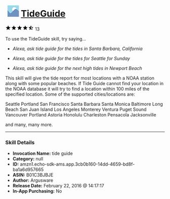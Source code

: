 # &nbsp;<img src="skill_icon" alt="TideGuide icon" width="36"> [TideGuide](http://alexa.amazon.com/#skills/amzn1.echo-sdk-ams.app.3cb0b160-14dd-4659-bd8f-ba1a6d957665)
![4.4 stars](../../images/ic_star_black_18dp_1x.png)![4.4 stars](../../images/ic_star_black_18dp_1x.png)![4.4 stars](../../images/ic_star_black_18dp_1x.png)![4.4 stars](../../images/ic_star_black_18dp_1x.png)![4.4 stars](../../images/ic_star_half_black_18dp_1x.png) 13

To use the TideGuide skill, try saying...

* *Alexa, ask tide guide for the tides in Santa Barbara, California*

* *Alexa, ask tide guide for the tides for Seattle for Sunday*

* *Alexa, ask tide guide for the next high tides in Newport Beach*

This skill will give the tide report for most locations with a NOAA station along with some popular beaches.  If Tide Guide cannot find your location in the NOAA database it will try to find a location within 100 miles of the specified location.  Some of the supported cities/locations are:

Seattle
Portland
San Francisco
Santa Barbara
Santa Monica
Baltimore
Long Beach
San Juan Island
Los Angeles
Monterey
Ventura
Puget Sound
Vancouver
Portland
Astoria
Honolulu
Charleston
Pensacola
Jacksonville

and many, many more.

***

### Skill Details

* **Invocation Name:** tide guide
* **Category:** null
* **ID:** amzn1.echo-sdk-ams.app.3cb0b160-14dd-4659-bd8f-ba1a6d957665
* **ASIN:** B01C3BJBJE
* **Author:** Argusware
* **Release Date:** February 22, 2016 @ 14:17:17
* **In-App Purchasing:** No
